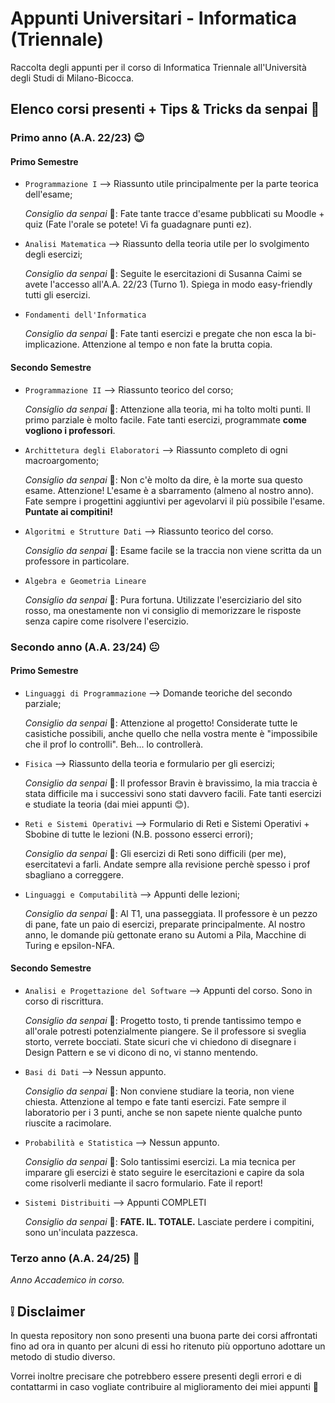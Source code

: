 # Appunti Universitari - Informatica (Triennale)
 Raccolta degli appunti per il corso di Informatica Triennale all'Università degli Studi di Milano-Bicocca.

## Elenco corsi presenti + Tips & Tricks da senpai 🐸
### Primo anno (A.A. 22/23) 😊
#### Primo Semestre
- `Programmazione I` ⟶ Riassunto utile principalmente per la parte teorica dell'esame;

    *Consiglio da senpai* 🐸: Fate tante tracce d'esame pubblicati su Moodle + quiz (Fate l'orale se potete! Vi fa guadagnare punti ez).
- `Analisi Matematica` ⟶ Riassunto della teoria utile per lo svolgimento degli esercizi;

    *Consiglio da senpai* 🐸: Seguite le esercitazioni di Susanna Caimi se avete l'accesso all'A.A. 22/23 (Turno 1). Spiega in modo easy-friendly tutti gli esercizi.
    
- `Fondamenti dell'Informatica`

    *Consiglio da senpai* 🐸: Fate tanti esercizi e pregate che non esca la bi-implicazione. Attenzione al tempo e non fate la brutta copia.

#### Secondo Semestre

- `Programmazione II` ⟶ Riassunto teorico del corso;

    *Consiglio da senpai* 🐸: Attenzione alla teoria, mi ha tolto molti punti. Il primo parziale è molto facile. Fate tanti esercizi, programmate **come vogliono i professori**.
    
- `Archittetura degli Elaboratori` ⟶ Riassunto completo di ogni macroargomento;

    *Consiglio da senpai* 🐸: Non c'è molto da dire, è la morte sua questo esame. Attenzione! L'esame è a sbarramento (almeno al nostro anno). Fate sempre i progettini aggiuntivi per agevolarvi il più possibile l'esame. **Puntate ai compitini!**

- `Algoritmi e Strutture Dati` ⟶ Riassunto teorico del corso.

    *Consiglio da senpai* 🐸: Esame facile se la traccia non viene scritta da un professore in particolare. 

- `Algebra e Geometria Lineare`

    *Consiglio da senpai* 🐸: Pura fortuna. Utilizzate l'eserciziario del sito rosso, ma onestamente non vi consiglio di memorizzare le risposte senza capire come risolvere l'esercizio.

### Secondo anno (A.A. 23/24) 😐
#### Primo Semestre
- `Linguaggi di Programmazione` ⟶ Domande teoriche del secondo parziale;

    *Consiglio da senpai* 🐸: Attenzione al progetto! Considerate tutte le casistiche possibili, anche quello che nella vostra mente è "impossibile che il prof lo controlli". Beh... lo controllerà.

- `Fisica` ⟶ Riassunto della teoria e formulario per gli esercizi;

    *Consiglio da senpai* 🐸: Il professor Bravin è bravissimo, la mia traccia è stata difficile ma i successivi sono stati davvero facili. Fate tanti esercizi e studiate la teoria (dai miei appunti 😊).

- `Reti e Sistemi Operativi` ⟶ Formulario di Reti e Sistemi Operativi + Sbobine di tutte le lezioni (N.B. possono esserci errori);

    *Consiglio da senpai* 🐸: Gli esercizi di Reti sono difficili (per me), esercitatevi a farli. Andate sempre alla revisione perchè spesso i prof sbagliano a correggere.

- `Linguaggi e Computabilità` ⟶ Appunti delle lezioni;

    *Consiglio da senpai* 🐸: Al T1, una passeggiata. Il professore è un pezzo di pane, fate un paio di esercizi, preparate principalmente. Al nostro anno, le domande più gettonate erano su Automi a Pila, Macchine di Turing e epsilon-NFA.


#### Secondo Semestre

- `Analisi e Progettazione del Software` ⟶ Appunti del corso. Sono in corso di riscrittura.

    *Consiglio da senpai* 🐸: Progetto tosto, ti prende tantissimo tempo e all'orale potresti potenzialmente piangere. Se il professore si sveglia storto, verrete bocciati. State sicuri che vi chiedono di disegnare i Design Pattern e se vi dicono di no, vi stanno mentendo.

- `Basi di Dati` ⟶ Nessun appunto.

    *Consiglio da senpai* 🐸: Non conviene studiare la teoria, non viene chiesta. Attenzione al tempo e fate tanti esercizi. Fate sempre il laboratorio per i 3 punti, anche se non sapete niente qualche punto riuscite a racimolare.

- `Probabilità e Statistica` ⟶ Nessun appunto.

    *Consiglio da senpai* 🐸: Solo tantissimi esercizi. La mia tecnica per imparare gli esercizi è stato seguire le esercitazioni e capire da sola come risolverli mediante il sacro formulario. Fate il report!

- `Sistemi Distribuiti` ⟶ Appunti COMPLETI

    *Consiglio da senpai* 🐸: **FATE. IL. TOTALE.** Lasciate perdere i compitini, sono un'inculata pazzesca. 


### Terzo anno (A.A. 24/25) 🥲

_Anno Accademico in corso._

## ❕ Disclaimer
In questa repository non sono presenti una buona parte dei corsi affrontati fino ad ora in quanto per alcuni di essi ho ritenuto più opportuno adottare un metodo di studio diverso.

Vorrei inoltre precisare che potrebbero essere presenti degli errori e di contattarmi in caso vogliate contribuire al miglioramento dei miei appunti 🐸
